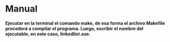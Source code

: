 # Manual
#### Ejecutar en la terminal el comando make, de esa forma el archivo Makefile procederá a compilar el programa. Luego, escribir el nombre del ejecutable, en este caso, linkedlist.exe. 